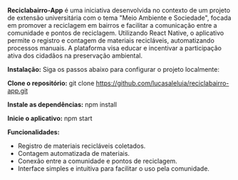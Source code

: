 **Reciclabairro-App** é uma iniciativa desenvolvida no contexto de um projeto de extensão universitária com o tema "Meio Ambiente e Sociedade", focada em promover a reciclagem em bairros e facilitar a comunicação entre a comunidade e pontos de reciclagem. Utilizando React Native, o aplicativo permite o registro e contagem de materiais recicláveis, automatizando processos manuais. A plataforma visa educar e incentivar a participação ativa dos cidadãos na preservação ambiental.

**Instalação:** Siga os passos abaixo para configurar o projeto localmente:

**Clone o repositório:**
git clone https://github.com/lucasaleluia/reciclabairro-app.git

**Instale as dependências:**
npm install

**Inicie o aplicativo:**
npm start

**Funcionalidades:**
- Registro de materiais recicláveis coletados.
- Contagem automatizada de materiais.
- Conexão entre a comunidade e pontos de reciclagem.
- Interface simples e intuitiva para facilitar o uso pela comunidade.
